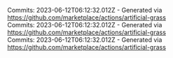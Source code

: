 Commits: 2023-06-12T06:12:32.012Z - Generated via https://github.com/marketplace/actions/artificial-grass
<br>
Commits: 2023-06-12T06:12:32.012Z - Generated via https://github.com/marketplace/actions/artificial-grass
<br>
Commits: 2023-06-12T06:12:32.012Z - Generated via https://github.com/marketplace/actions/artificial-grass
<br>
